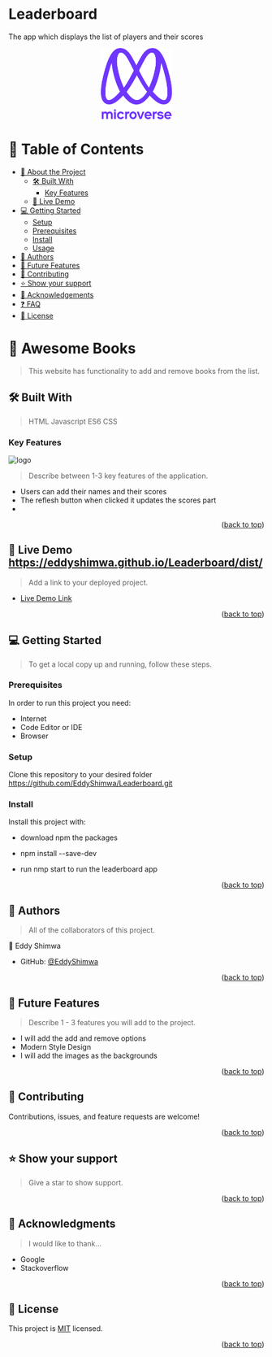 # Leaderboard
The app which displays the list of players and their scores
<a name="readme-top"></a>


<div align="center">

  <img src="murple_logo.png" alt="logo" width="140"  height="auto" />
  <br/>

</div>

<!-- TABLE OF CONTENTS -->

# 📗 Table of Contents

- [📖 About the Project](#about-project)
  - [🛠 Built With](#built-with)
    - [Key Features](#key-features)
  - [🚀 Live Demo](#live-demo)
- [💻 Getting Started](#getting-started)
  - [Setup](#setup)
  - [Prerequisites](#prerequisites)
  - [Install](#install)
  - [Usage](#usage)
- [👥 Authors](#authors)
- [🔭 Future Features](#future-features)
- [🤝 Contributing](#contributing)
- [⭐️ Show your support](#support)
- [🙏 Acknowledgements](#acknowledgements)
- [❓ FAQ](#faq)
- [📝 License](#license)

<!-- PROJECT DESCRIPTION -->

# 📖 Awesome Books <a name="about-project"></a>

> This website has functionality to add and remove books from the list.

## 🛠 Built With <a name="built-with"></a>

>HTML
>Javascript ES6
>CSS


<!-- Features -->

### Key Features <a name="key-features"></a>
<img src="screenshot.png" alt="logo" width="500px"  height="auto" />

> Describe between 1-3 key features of the application.

- Users can add their names and their scores
- The reflesh button when clicked it updates the scores part
-

<p align="right">(<a href="#readme-top">back to top</a>)</p>

<!-- LIVE DEMO -->

## 🚀 Live Demo <a name="live-demo"> https://eddyshimwa.github.io/Leaderboard/dist/</a>

> Add a link to your deployed project.

- [Live Demo Link]()

<p align="right">(<a href="#readme-top">back to top</a>)</p>

<!-- GETTING STARTED -->

## 💻 Getting Started <a name="getting-started"></a>

> To get a local copy up and running, follow these steps.

### Prerequisites

In order to run this project you need:

- Internet
- Code Editor or IDE
- Browser

### Setup

Clone this repository to your desired folder
https://github.com/EddyShimwa/Leaderboard.git

### Install

Install this project with:

- download npm the packages

- npm install --save-dev

- run nmp start to run the leaderboard app

<p align="right">(<a href="#readme-top">back to top</a>)</p>

<!-- AUTHORS -->

## 👥 Authors <a name="authors"></a>

> All of the collaborators of this project.

👤 Eddy Shimwa

- GitHub: [@EddyShimwa](https://github.com/EddyShimwa)

<p align="right">(<a href="#readme-top">back to top</a>)</p>

<!-- FUTURE FEATURES -->

## 🔭 Future Features <a name="future-features"></a>

> Describe 1 - 3 features you will add to the project.

- I will add the add and remove options
- Modern Style Design
- I will add the images as the backgrounds

<p align="right">(<a href="#readme-top">back to top</a>)</p>

<!-- CONTRIBUTING -->

## 🤝 Contributing <a name="contributing"></a>

Contributions, issues, and feature requests are welcome!

<p align="right">(<a href="#readme-top">back to top</a>)</p>

<!-- SUPPORT -->

## ⭐️ Show your support <a name="support"></a>

> Give a star to show support.

<p align="right">(<a href="#readme-top">back to top</a>)</p>

<!-- ACKNOWLEDGEMENTS -->

## 🙏 Acknowledgments <a name="acknowledgements"></a>

> I would like to thank...

- Google
- Stackoverflow

<p align="right">(<a href="#readme-top">back to top</a>)</p>

<!-- LICENSE -->

## 📝 License <a name="license"></a>

This project is [MIT](./LICENSE) licensed.

<p align="right">(<a href="#readme-top">back to top</a>)</p>

